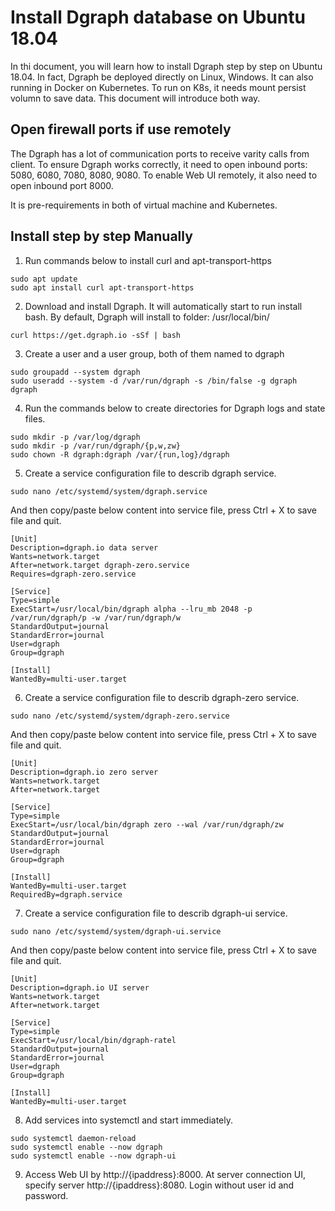 # Install Dgraph database on Ubuntu 18.04

In thi document, you will learn how to install Dgraph step by step on Ubuntu 18.04. In fact, Dgraph be deployed directly on Linux, Windows. It can also running in Docker on Kubernetes. To run on K8s, it needs mount persist volumn to save data. This document will introduce both way.


## Open firewall ports if use remotely

The Dgraph has a lot of communication ports to receive varity calls from client. To ensure Dgraph works correctly, it need to open inbound ports: 5080, 6080, 7080, 8080, 9080. To enable Web UI remotely, it also need to open inbound port 8000.

It is pre-requirements in both of virtual machine and Kubernetes.

## Install step by step Manually


1. Run commands below to install curl and apt-transport-https

``` shell
sudo apt update
sudo apt install curl apt-transport-https
```

2. Download and install Dgraph. It will automatically start to run install bash. By default, Dgraph will install to folder: /usr/local/bin/

```shell
curl https://get.dgraph.io -sSf | bash
```

3. Create a user and a user group, both of them named to dgraph

```shell
sudo groupadd --system dgraph
sudo useradd --system -d /var/run/dgraph -s /bin/false -g dgraph dgraph
```

4. Run the commands below to create directories for Dgraph logs and state files.

```shell
sudo mkdir -p /var/log/dgraph
sudo mkdir -p /var/run/dgraph/{p,w,zw}
sudo chown -R dgraph:dgraph /var/{run,log}/dgraph
```

5. Create a service configuration file to describ dgraph service.
   
```shell
sudo nano /etc/systemd/system/dgraph.service
```

And then copy/paste below content into service file, press Ctrl + X to save file and quit.

```shell
[Unit]
Description=dgraph.io data server
Wants=network.target
After=network.target dgraph-zero.service
Requires=dgraph-zero.service

[Service]
Type=simple
ExecStart=/usr/local/bin/dgraph alpha --lru_mb 2048 -p /var/run/dgraph/p -w /var/run/dgraph/w
StandardOutput=journal
StandardError=journal
User=dgraph
Group=dgraph

[Install]
WantedBy=multi-user.target
```

6. Create a service configuration file to describ dgraph-zero service.

```shell
sudo nano /etc/systemd/system/dgraph-zero.service
```
And then copy/paste below content into service file, press Ctrl + X to save file and quit.

```shell
[Unit]
Description=dgraph.io zero server
Wants=network.target
After=network.target

[Service]
Type=simple
ExecStart=/usr/local/bin/dgraph zero --wal /var/run/dgraph/zw
StandardOutput=journal
StandardError=journal
User=dgraph
Group=dgraph

[Install]
WantedBy=multi-user.target
RequiredBy=dgraph.service
```

7. Create a service configuration file to describ dgraph-ui service.

```shell
sudo nano /etc/systemd/system/dgraph-ui.service
```
And then copy/paste below content into service file, press Ctrl + X to save file and quit.

```shell
[Unit]
Description=dgraph.io UI server
Wants=network.target
After=network.target

[Service]
Type=simple
ExecStart=/usr/local/bin/dgraph-ratel
StandardOutput=journal
StandardError=journal
User=dgraph
Group=dgraph

[Install]
WantedBy=multi-user.target
```

8. Add services into systemctl and start immediately.

```shell
sudo systemctl daemon-reload
sudo systemctl enable --now dgraph
sudo systemctl enable --now dgraph-ui
```

9. Access Web UI by http://{ipaddress}:8000. At server connection UI, specify server http://{ipaddress}:8080. Login without user id and password.


